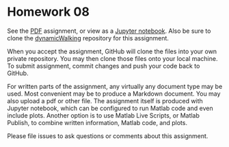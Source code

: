 # Homework 08

See the [PDF](hw08.pdf) assignment, or view as a [Jupyter notebook](hw08.ipynb). Also be sure to clone the [dynamicWalking](../dynamicWalking) repository for this assignment.

When you accept the assignment, GitHub will clone the files into your own private repository. You may then clone those files onto your local machine. To submit assignment, commit changes and push your code back to GitHub.

For written parts of the assignment, any virtually any document type may be used. Most convenient may be to produce a Markdown document. You may also upload a pdf or other file. The assignment itself is produced with Jupyter notebook, which can be configured to run Matlab code and even include plots. Another option is to use Matlab Live Scripts, or Matlab Publish, to combine written information, Matlab code, and plots.

Please file issues to ask questions or comments about this assignment.
